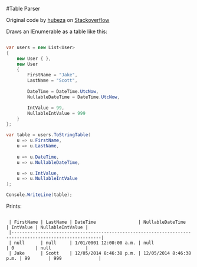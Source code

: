 #Table Parser

Original code by [hubeza][0] on [Stackoverflow][1]

Draws an IEnumerable<T> as a table like this:


````csharp

var users = new List<User>
{
    new User { },
    new User
    {
        FirstName = "Jake",
        LastName = "Scott",
                    
        DateTime = DateTime.UtcNow,
        NullableDateTime = DateTime.UtcNow,

        IntValue = 99,
        NullableIntValue = 999
    }
};

var table = users.ToStringTable(
    u => u.FirstName, 
    u => u.LastName,
                
    u => u.DateTime,
    u => u.NullableDateTime,

    u => u.IntValue,
    u => u.NullableIntValue
);

Console.WriteLine(table);
````

Prints:

````

 | FirstName | LastName | DateTime                | NullableDateTime        | IntValue | NullableIntValue | 
 |--------------------------------------------------------------------------------------------------------| 
 | null      | null     | 1/01/0001 12:00:00 a.m. | null                    | 0        | null             | 
 | Jake      | Scott    | 12/05/2014 8:46:38 p.m. | 12/05/2014 8:46:38 p.m. | 99       | 999              | 

````


[0]:http://stackoverflow.com/users/133665/hubeza
[1]:http://stackoverflow.com/a/19353995/52360



